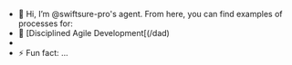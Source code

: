 - 👋 Hi, I’m @swiftsure-pro's agent. From here, you can find examples of processes for:
- 👀 [Disciplined Agile Development[(/dad)
- 
- ⚡ Fun fact: ...

<!---
swiftsure-pro/swiftsure-pro is a ✨ special ✨ repository because its `README.md` (this file) appears on your GitHub profile.
You can click the Preview link to take a look at your changes.
--->
